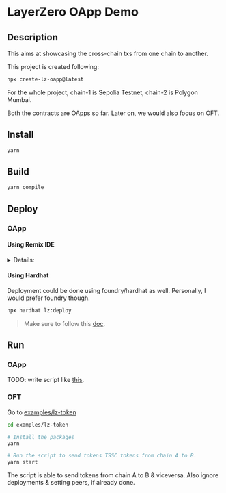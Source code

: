 # LayerZero OApp Demo

## Description

This aims at showcasing the cross-chain txs from one chain to another.

This project is created following:

```sh
npx create-lz-oapp@latest
```

For the whole project, chain-1 is Sepolia Testnet, chain-2 is Polygon Mumbai.

Both the contracts are OApps so far. Later on, we would also focus on OFT.

## Install

```sh
yarn
```

## Build

```sh
yarn compile
```

## Deploy

### OApp

#### Using Remix IDE

<details><summary>Details:</summary>

I have used Remix so far via:

```sh
remixd -s .
```

> Make sure, `remixd` is installed via `yarn global add @remix-project/remixd`.

The 2 txs are as follows:

1. Deploy `MyOApp` on Ethereum Sepolia testnet: [Tx url](https://sepolia.etherscan.io/tx/0xc9399c465bbaa846a11cfa08bb8a1d282e937d255d1748ef66442baf32201fca), [Details](./deployments/manual/1_to_src_chain.json).
2. Deploy `DesOApp` on Polygon Mumbai: [Tx url](https://mumbai.polygonscan.com/tx/0xb9e4bc9329fdca645b05a848a5f665e8efcbb437d3d1dc801c5acb8aa6496edc), [Details](./deployments/manual/2_to_des_chain.json).

</details>

#### Using Hardhat

Deployment could be done using foundry/hardhat as well. Personally, I would prefer foundry though.

```sh
npx hardhat lz:deploy
```

> Make sure to follow this [doc](https://docs.layerzero.network/contracts/deploying).

## Run

### OApp

TODO: write script like [this](./examples/lz-token/src/index.ts).

### OFT

Go to [examples/lz-token](./examples/lz-token/)

```sh
cd examples/lz-token

# Install the packages
yarn

# Run the script to send tokens TSSC tokens from chain A to B.
yarn start
```

The script is able to send tokens from chain A to B & viceversa. Also ignore deployments & setting peers, if already done.
